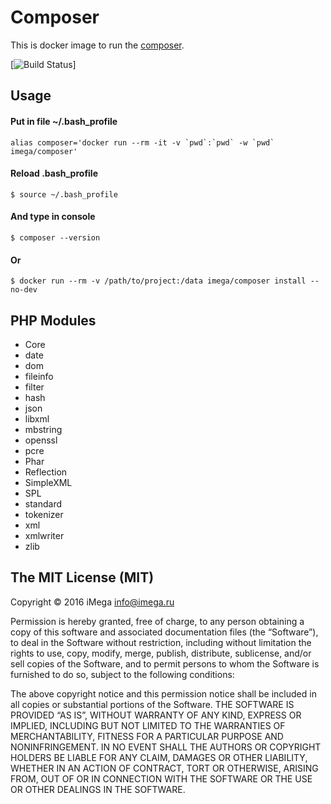 # Composer

This is docker image to run the [composer](https://getcomposer.org).

[![Build Status](https://github.com/github/docs/actions/workflows/main.yml/badge.svg)]

## Usage

#### Put in file ~/.bash_profile

```
alias composer='docker run --rm -it -v `pwd`:`pwd` -w `pwd` imega/composer'
```

#### Reload .bash_profile

```
$ source ~/.bash_profile
```

#### And type in console

```
$ composer --version
```

#### Or

```
$ docker run --rm -v /path/to/project:/data imega/composer install --no-dev
```

## PHP Modules

- Core
- date
- dom
- fileinfo
- filter
- hash
- json
- libxml
- mbstring
- openssl
- pcre
- Phar
- Reflection
- SimpleXML
- SPL
- standard
- tokenizer
- xml
- xmlwriter
- zlib

## The MIT License (MIT)

Copyright © 2016 iMega <info@imega.ru>

Permission is hereby granted, free of charge, to any person obtaining a copy of this software and associated documentation files (the “Software”), to deal in the Software without restriction, including without limitation the rights to use, copy, modify, merge, publish, distribute, sublicense, and/or sell copies of the Software, and to permit persons to whom the Software is furnished to do so, subject to the following conditions:

The above copyright notice and this permission notice shall be included in all copies or substantial portions of the Software.
THE SOFTWARE IS PROVIDED “AS IS”, WITHOUT WARRANTY OF ANY KIND, EXPRESS OR IMPLIED, INCLUDING BUT NOT LIMITED TO THE WARRANTIES OF MERCHANTABILITY, FITNESS FOR A PARTICULAR PURPOSE AND NONINFRINGEMENT. IN NO EVENT SHALL THE AUTHORS OR COPYRIGHT HOLDERS BE LIABLE FOR ANY CLAIM, DAMAGES OR OTHER LIABILITY, WHETHER IN AN ACTION OF CONTRACT, TORT OR OTHERWISE, ARISING FROM, OUT OF OR IN CONNECTION WITH THE SOFTWARE OR THE USE OR OTHER DEALINGS IN THE SOFTWARE.
